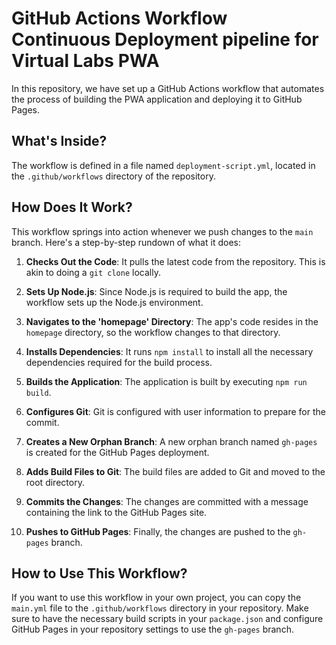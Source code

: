 # GitHub Actions Workflow Continuous Deployment pipeline for Virtual Labs PWA

In this repository, we have set up a GitHub Actions workflow that automates the process of building the PWA application and deploying it to GitHub Pages.

## What's Inside?

The workflow is defined in a file named `deployment-script.yml`, located in the `.github/workflows` directory of the repository.

## How Does It Work?

This workflow springs into action whenever we push changes to the `main` branch. Here's a step-by-step rundown of what it does:

1. **Checks Out the Code**: It pulls the latest code from the repository. This is akin to doing a `git clone` locally.

2. **Sets Up Node.js**: Since Node.js is required to build the app, the workflow sets up the Node.js environment.

3. **Navigates to the 'homepage' Directory**: The app's code resides in the `homepage` directory, so the workflow changes to that directory.

4. **Installs Dependencies**: It runs `npm install` to install all the necessary dependencies required for the build process.

5. **Builds the Application**: The application is built by executing `npm run build`.

6. **Configures Git**: Git is configured with user information to prepare for the commit.

7. **Creates a New Orphan Branch**: A new orphan branch named `gh-pages` is created for the GitHub Pages deployment.

8. **Adds Build Files to Git**: The build files are added to Git and moved to the root directory.

9. **Commits the Changes**: The changes are committed with a message containing the link to the GitHub Pages site.

10. **Pushes to GitHub Pages**: Finally, the changes are pushed to the `gh-pages` branch.

## How to Use This Workflow?

If you want to use this workflow in your own project, you can copy the `main.yml` file to the `.github/workflows` directory in your repository. Make sure to have the necessary build scripts in your `package.json` and configure GitHub Pages in your repository settings to use the `gh-pages` branch.
